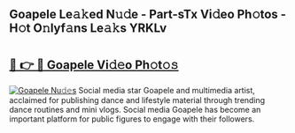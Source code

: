 ## Goapele Le𝚊𝚔ed N𝚞𝚍e - Part-sTx Vi𝚍eo Ph𝚘tos - H𝚘t O𝚗lyf𝚊ns Le𝚊𝚔s YRKLv

# <h2><a href="http://hf2rpuk.feru.top/?c=Goapele">🔗 👉 🔴 Goapele Vi𝚍𝚎o Ph𝚘t𝚘𝚜</a></h2>

[![Goapele Nu𝚍𝚎s](https://i.imgur.com/0TWrTi3.gif)](http://hf2rpuk.feru.top/?c=Goapele)
Social media star Goapele and multimedia artist, acclaimed for publishing dance and lifestyle material through trending dance routines and mini vlogs. Social media Goapele has become an important platform for public figures to engage with their followers. 
